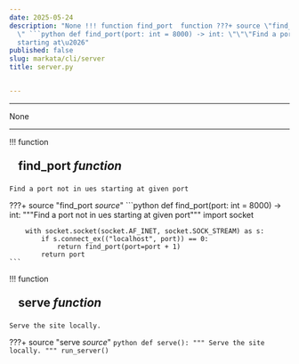 ```yaml
---
date: 2025-05-24
description: "None !!! function find_port  function ???+ source \"find_port  source
  \" ```python def find_port(port: int = 8000) -> int: \"\"\"Find a port not in ues
  starting at\u2026"
published: false
slug: markata/cli/server
title: server.py


---
```


---

None

---

!!! function
    <h2 id="find_port" class="admonition-title" style="margin: 0; padding: .5rem 1rem;">find_port <em class="small">function</em></h2>

    Find a port not in ues starting at given port

???+ source "find_port <em class='small'>source</em>"
    ```python
    def find_port(port: int = 8000) -> int:
        """Find a port not in ues starting at given port"""
        import socket

        with socket.socket(socket.AF_INET, socket.SOCK_STREAM) as s:
            if s.connect_ex(("localhost", port)) == 0:
                return find_port(port=port + 1)
            return port
    ```
!!! function
    <h2 id="serve" class="admonition-title" style="margin: 0; padding: .5rem 1rem;">serve <em class="small">function</em></h2>

    Serve the site locally.

???+ source "serve <em class='small'>source</em>"
    ```python
    def serve():
            """
            Serve the site locally.
            """
            run_server()
    ```